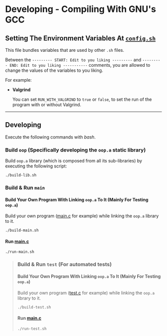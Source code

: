 # Developing - Compiling With GNU's GCC

## Setting The Environment Variables At [`config.sh`](../config.sh)

This file bundles variables that are used by other `.sh` files.

Between the `--------- START: Edit to you liking ---------` and 
`--------- END: Edit to you liking -----------` comments, you are
allowed to change the values of the variables to you liking.

For example:

- **Valgrind**

  You can set `RUN_WITH_VALGRIND` to `true` or `false`, to set the run of the
program with or without Valgrind.

---

## Developing

Execute the following commands with *bash*.

### Build `oop` (Specifically developing the `oop.a` static library)

Build `oop.a` library (which is composed from all its sub-libraries)
by executing the following script:
```
./build-lib.sh
```

### Build & Run `main`

#### Build Your Own Program With Linking `oop.a` To It (Mainly For Testing `oop.a`)

Build your own program ([main.c](../src/main/main.c) for example) while linking the
`oop.a` library to it.
```
./build-main.sh
```

#### Run [main.c](../src/main/main.c)

```
./run-main.sh
```

> ### Build & Run `test` (For automated tests)
> 
> #### Build Your Own Program With Linking `oop.a` To It (Mainly For Testing `oop.a`)
> 
> Build your own program ([test.c](../src/test/main.c) for example) while linking the
> `oop.a` library to it.
> ```
> ./build-test.sh
> ```
> 
> #### Run [main.c](../src/test/main.c)
> 
> ```
> ./run-test.sh
> ```
